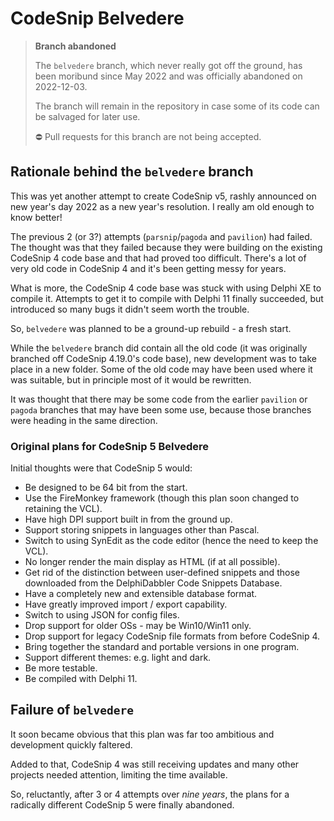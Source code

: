 # CodeSnip Belvedere

> **Branch abandoned**
>
> The `belvedere` branch, which never really got off the ground, has been moribund since May 2022 and was officially abandoned on 2022-12-03.
>
> The branch will remain in the repository in case some of its code can be salvaged for later use.
>
> :no_entry: Pull requests for this branch are not being accepted.

## Rationale behind the `belvedere` branch

This was yet another attempt to create CodeSnip v5, rashly announced on new year's day 2022 as a new year's resolution. I really am old enough to know better!

The previous 2 (or 3?) attempts (`parsnip`/`pagoda` and `pavilion`) had failed. The thought was that they failed because they were building on the existing CodeSnip 4 code base and that had proved too difficult. There's a lot of very old code in CodeSnip 4 and it's been getting messy for years.

What is more, the CodeSnip 4 code base was stuck with using Delphi XE to compile it. Attempts to get it to compile with Delphi 11 finally succeeded, but introduced so many bugs it didn't seem worth the trouble.

So, `belvedere` was planned to be a ground-up rebuild - a fresh start.

While the `belvedere` branch did contain all the old code (it was originally branched off CodeSnip 4.19.0's code base), new development was to take place in a new folder. Some of the old code may have been used where it was suitable, but in principle most of it would be rewritten.

It was thought that there may be some code from the earlier `pavilion` or `pagoda` branches that may have been some use, because those branches were heading in the same direction.

### Original plans for CodeSnip 5 Belvedere

Initial thoughts were that CodeSnip 5 would:

* Be designed to be 64 bit from the start.
* Use the FireMonkey framework (though this plan soon changed to retaining the VCL).
* Have high DPI support built in from the ground up.
* Support storing snippets in languages other than Pascal.
* Switch to using SynEdit as the code editor (hence the need to keep the VCL).
* No longer render the main display as HTML (if at all possible).
* Get rid of the distinction between user-defined snippets and those downloaded from the DelphiDabbler Code Snippets Database.
* Have a completely new and extensible database format.
* Have greatly improved import / export capability.
* Switch to using JSON for config files.
* Drop support for older OSs - may be Win10/Win11 only.
* Drop support for legacy CodeSnip file formats from before CodeSnip 4.
* Bring together the standard and portable versions in one program.
* Support different themes: e.g. light and dark.
* Be more testable.
* Be compiled with Delphi 11.

## Failure of `belvedere`

It soon became obvious that this plan was far too ambitious and development quickly faltered.

Added to that, CodeSnip 4 was still receiving updates and many other projects needed attention, limiting the time available.

So, reluctantly, after 3 or 4 attempts over _nine years_, the plans for a radically different CodeSnip 5 were finally abandoned.
